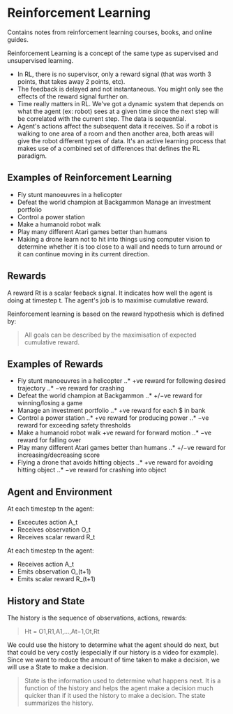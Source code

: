 # Reinforcement Learning

Contains notes from reinforcement learning courses, books, and online guides.

Reinforcement Learning is a concept of the same type as supervised and unsupervised learning. 

* In RL, there is no supervisor, only a reward signal (that was worth 3 points, that takes away 2 points, etc).  
* The feedback is delayed and not instantaneous. You might only see the effects of the reward signal further on.
* Time really matters in RL. We've got a dynamic system that depends on what the agent (ex: robot) sees at a given time since the next step will be correlated with the current step. The data is sequential.
* Agent's actions affect the subsequent data it receives. So if a robot is walking to one area of a room and then another area, both areas will give the robot different types of data. It's an active learning process that makes use of a combined set of differences that defines the RL paradigm.

## Examples of Reinforcement Learning

* Fly stunt manoeuvres in a helicopter
* Defeat the world champion at Backgammon Manage an investment portfolio
* Control a power station
* Make a humanoid robot walk
* Play many different Atari games better than humans
* Making a drone learn not to hit into things using computer vision to determine whether it is too close to a wall and needs to turn arround or it can continue moving in its current direction.

## Rewards

A reward Rt is a scalar feeback signal. It indicates how well the agent is doing at timestep t. The agent's job is to maximise cumulative reward.

Reinforcement learning is based on the reward hypothesis which is defined by:

> All goals can be described by the maximisation of expected cumulative reward.

## Examples of Rewards

* Fly stunt manoeuvres in a helicopter
..* +ve reward for following desired trajectory 
..* −ve reward for crashing
* Defeat the world champion at Backgammon 
..* +/−ve reward for winning/losing a game
* Manage an investment portfolio 
..* +ve reward for each $ in bank
* Control a power station
..* +ve reward for producing power
..* −ve reward for exceeding safety thresholds
* Make a humanoid robot walk +ve reward for forward motion 
..* −ve reward for falling over
* Play many different Atari games better than humans 
..* +/−ve reward for increasing/decreasing score
* Flying a drone that avoids hitting objects
..* +ve reward for avoiding hitting object
..* −ve reward for crashing into object

## Agent and Environment

At each timestep tn the agent:

* Excecutes action A_t
* Receives observation O_t
* Receives scalar reward R_t

At each timestep tn the agent:

* Receives action A_t
* Emits observation O_(t+1)
* Emits scalar reward R_(t+1)

## History and State

The history is the sequence of observations, actions, rewards:

> Ht = O1,R1,A1,...,At−1,Ot,Rt

We could use the history to determine what the agent should do next, but that could be very costly (especially if our history is a video for example). Since we want to reduce the amount of time taken to make a decision, we will use a State to make a decision.

> State is the information used to determine what happens next. It is a function of the history and helps the agent make a decision much quicker than if it used the history to make a decision. The state summarizes the history.



